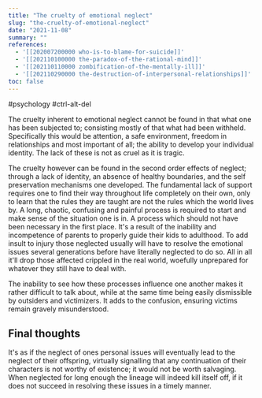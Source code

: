 ```yaml
---
title: "The cruelty of emotional neglect"
slug: "the-cruelty-of-emotional-neglect"
date: "2021-11-08"
summary: ""
references: 
  - '[[202007200000 who-is-to-blame-for-suicide]]'
  - '[[202110100000 the-paradox-of-the-rational-mind]]'
  - '[[202110110000 zombification-of-the-mentally-ill]]'
  - '[[202110290000 the-destruction-of-interpersonal-relationships]]'
toc: false
---
```


#psychology #ctrl-alt-del

The cruelty inherent to emotional neglect cannot be found in that what one has been subjected to; consisting mostly of that what had been withheld. Specifically this would be attention, a safe environment, freedom in relationships and most important of all; the ability to develop your individual identity. The lack of these is not as cruel as it is tragic.

The cruelty however can be found in the second order effects of neglect; through a lack of identity, an absence of healthy boundaries, and the self preservation mechanisms one developed. The fundamental lack of support requires one to find their way throughout life completely on their own, only to learn that the rules they are taught are not the rules which the world lives by. A long, chaotic, confusing and painful process is required to start and make sense of the situation one is in. A process which should not have been necessary in the first place. It's a result of the inability and incompetence of parents to properly guide their kids to adulthood. To add insult to injury those neglected usually will have to resolve the emotional issues several generations before have literally neglected to do so. All in all it'll drop those affected crippled in the real world, woefully unprepared for whatever they still have to deal with.

The inability to see how these processes influence one another makes it rather difficult to talk about, while at the same time being easily dismissible by outsiders and victimizers. It adds to the confusion, ensuring victims remain gravely misunderstood.

## Final thoughts
It's as if the neglect of ones personal issues will eventually lead to the neglect of their offspring, virtually signalling that any continuation of their characters is not worthy of existence; it would not be worth salvaging. When neglected for long enough the lineage will indeed kill itself off, if it does not succeed in resolving these issues in a timely manner.
